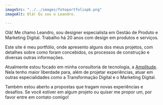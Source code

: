 ```yaml
---
imageSrc: "../../images/fotoportfoliopb.png"
imageAlt: Olá! Eu sou o Leandro.

---
```

Olá! Me chamo Leandro, sou designer especialista em Gestão de Produto e Marketing Digital. Trabalho há 20 anos com design em produtos e serviços.

Este site é meu portfólio, onde apresento alguns dos meus projetos, com detalhes sobre como foram concebidos, os processos de construção e diversas outras informações.

Atualmente estou focado em minha consultoria de tecnologia, a [Amplitude](https://amplitudetecnologia.com.br "Site Amplitude Tecnologia"). Nela tenho maior liberdade para, além de projetar experiências, atuar em outras especialidades como a Transformação Digital e o Marketing Digital.

Também estou aberto a propostas que tragam novas experiências e desafios. Se você estiver em algum projeto ou quiser me propor um, por favor entre em contato comigo!